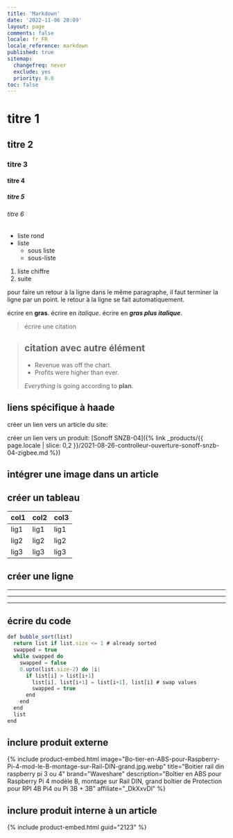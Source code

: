 ```yaml
---
title: 'Markdown'
date: '2022-11-06 20:09'
layout: page
comments: false
locale: fr_FR
locale_reference: markdown
published: true
sitemap:
  changefreq: never
  exclude: yes
  priority: 0.0
toc: false
---
```


# titre 1
## titre 2
### titre 3
#### titre 4
##### titre 5
###### titre 6


* liste rond
* liste
  * sous liste
  * sous-liste

1. liste chiffre
2. suite


pour faire un retour à la ligne dans le même paragraphe, il faut terminer la ligne par un point.
le retour à la ligne se fait automatiquement.

écrire en **gras**.
écrire en *italique*.
écrire en ***gras plus italique***.

> écrire une citation

> ## citation avec autre élément
>
> - Revenue was off the chart.
> - Profits were higher than ever.
>
>  *Everything* is going according to **plan**.

## liens spécifique à haade

créer un lien vers un article du site:


créer un lien vers un produit:
[Sonoff SNZB-04]({% link _products/{{ page.locale | slice: 0,2 }}/2021-08-26-controlleur-ouverture-sonoff-snzb-04-zigbee.md %})

## intégrer une image dans un article


## créer un tableau

| col1 | col2 | col3 |
| --- | --- | --- |
| lig1 | lig1 | lig1 |
| lig2 | lig2 | lig2 |
| lig3 | lig3 | lig3 |

## créer une ligne

---
___
***

## écrire du code

```javascript
def bubble_sort(list)
  return list if list.size <= 1 # already sorted
  swapped = true
  while swapped do
    swapped = false
    0.upto(list.size-2) do |i|
      if list[i] > list[i+1]
        list[i], list[i+1] = list[i+1], list[i] # swap values
        swapped = true
      end
    end
  end
  list
end
```

## inclure produit externe
{% include product-embed.html image="Bo-tier-en-ABS-pour-Raspberry-Pi-4-mod-le-B-montage-sur-Rail-DIN-grand.jpg.webp" title="Boitier rail din raspberry pi 3 ou 4" brand="Waveshare" description="Boîtier en ABS pour Raspberry Pi 4 modèle B, montage sur Rail DIN, grand boîtier de Protection pour RPI 4B Pi4 ou Pi 3B + 3B" affiliate="_DkXxvDl" %}

## inclure produit interne à un article
{% include product-embed.html guid="2123" %}


